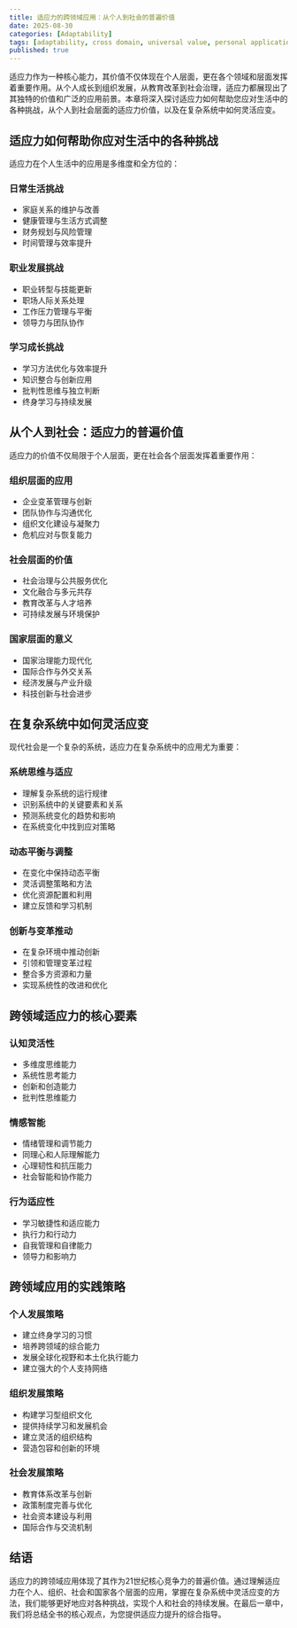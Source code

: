 ```yaml
---
title: 适应力的跨领域应用：从个人到社会的普遍价值
date: 2025-08-30
categories: [Adaptability]
tags: [adaptability, cross domain, universal value, personal application, social application]
published: true
---
```


适应力作为一种核心能力，其价值不仅体现在个人层面，更在各个领域和层面发挥着重要作用。从个人成长到组织发展，从教育改革到社会治理，适应力都展现出了其独特的价值和广泛的应用前景。本章将深入探讨适应力如何帮助您应对生活中的各种挑战，从个人到社会层面的适应力价值，以及在复杂系统中如何灵活应变。

## 适应力如何帮助你应对生活中的各种挑战

适应力在个人生活中的应用是多维度和全方位的：

### 日常生活挑战
- 家庭关系的维护与改善
- 健康管理与生活方式调整
- 财务规划与风险管理
- 时间管理与效率提升

### 职业发展挑战
- 职业转型与技能更新
- 职场人际关系处理
- 工作压力管理与平衡
- 领导力与团队协作

### 学习成长挑战
- 学习方法优化与效率提升
- 知识整合与创新应用
- 批判性思维与独立判断
- 终身学习与持续发展

## 从个人到社会：适应力的普遍价值

适应力的价值不仅局限于个人层面，更在社会各个层面发挥着重要作用：

### 组织层面的应用
- 企业变革管理与创新
- 团队协作与沟通优化
- 组织文化建设与凝聚力
- 危机应对与恢复能力

### 社会层面的价值
- 社会治理与公共服务优化
- 文化融合与多元共存
- 教育改革与人才培养
- 可持续发展与环境保护

### 国家层面的意义
- 国家治理能力现代化
- 国际合作与外交关系
- 经济发展与产业升级
- 科技创新与社会进步

## 在复杂系统中如何灵活应变

现代社会是一个复杂的系统，适应力在复杂系统中的应用尤为重要：

### 系统思维与适应
- 理解复杂系统的运行规律
- 识别系统中的关键要素和关系
- 预测系统变化的趋势和影响
- 在系统变化中找到应对策略

### 动态平衡与调整
- 在变化中保持动态平衡
- 灵活调整策略和方法
- 优化资源配置和利用
- 建立反馈和学习机制

### 创新与变革推动
- 在复杂环境中推动创新
- 引领和管理变革过程
- 整合多方资源和力量
- 实现系统性的改进和优化

## 跨领域适应力的核心要素

### 认知灵活性
- 多维度思维能力
- 系统性思考能力
- 创新和创造能力
- 批判性思维能力

### 情感智能
- 情绪管理和调节能力
- 同理心和人际理解能力
- 心理韧性和抗压能力
- 社会智能和协作能力

### 行为适应性
- 学习敏捷性和适应能力
- 执行力和行动力
- 自我管理和自律能力
- 领导力和影响力

## 跨领域应用的实践策略

### 个人发展策略
- 建立终身学习的习惯
- 培养跨领域的综合能力
- 发展全球化视野和本土化执行能力
- 建立强大的个人支持网络

### 组织发展策略
- 构建学习型组织文化
- 提供持续学习和发展机会
- 建立灵活的组织结构
- 营造包容和创新的环境

### 社会发展策略
- 教育体系改革与创新
- 政策制度完善与优化
- 社会资本建设与利用
- 国际合作与交流机制

## 结语

适应力的跨领域应用体现了其作为21世纪核心竞争力的普遍价值。通过理解适应力在个人、组织、社会和国家各个层面的应用，掌握在复杂系统中灵活应变的方法，我们能够更好地应对各种挑战，实现个人和社会的持续发展。在最后一章中，我们将总结全书的核心观点，为您提供适应力提升的综合指导。